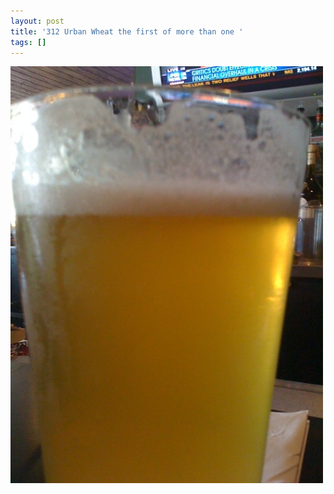 ```yaml
---
layout: post
title: '312 Urban Wheat the first of more than one '
tags: []
---
```


<p>
<div class='p_embed p_image_embed'>
<img alt="Image" height="667" src="/images/11904417-image.jpg" width="500" />

</div>
</p>
